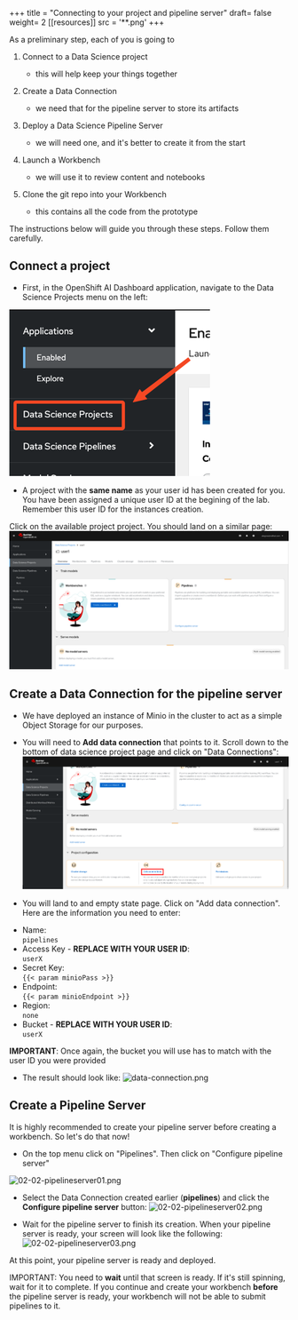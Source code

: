 +++
title = "Connecting to your project and pipeline server"
draft= false
weight= 2
[[resources]]
  src = '**.png'
+++

As a preliminary step, each of you is going to

1. Connect to a Data Science project
    - this will help keep your things together

2. Create a Data Connection
    - we need that for the pipeline server to store its artifacts

3. Deploy a Data Science Pipeline Server
    - we will need one, and it's better to create it from the start

4. Launch a Workbench
    - we will use it to review content and notebooks

5. Clone the git repo into your Workbench
    - this contains all the code from the prototype

The instructions below will guide you through these steps. Follow them carefully.

## Connect a project

* First, in the OpenShift AI Dashboard application, navigate to the Data Science Projects menu on the left:

![02-02-ds-proj-nav](02-02-ds-proj-nav.png)

* A project with the **same name** as your user id has been created for you. You have been assigned a unique user ID at the begining of the lab. Remember this user ID for the instances creation. 

Click on the available project project. You should land on a similar page:
![project-empty-state](project-empty-state.png)

## Create a Data Connection for the pipeline server

* We have deployed an instance of Minio in the cluster to act as a simple Object Storage for our purposes.
* You will need to **Add data connection** that points to it. Scroll down to the bottom of data science project page and click on "Data Connections":
![02-02-add-dc.png](02-02-add-dc.png)

* You will land to and empty state page. Click on "Add data connection". Here are the information you need to enter:
- Name:  
```pipelines```
- Access Key - **REPLACE WITH YOUR USER ID**:  
```userX```
- Secret Key:  
```{{< param minioPass >}}```
- Endpoint:  
```{{< param minioEndpoint >}}```
- Region:  
```none```
- Bucket - **REPLACE WITH YOUR USER ID**:  
```userX```

**IMPORTANT**: Once again, the bucket you will use has to match with the user ID you were provided

* The result should look like:
![data-connection.png](data-connection.png)

## Create a Pipeline Server

It is highly recommended to create your pipeline server before creating a workbench. So let's do that now!

* On the top menu click on "Pipelines". Then click on "Configure pipeline server"

![02-02-pipelineserver01.png](02-02-pipelineserver01.png)

* Select the Data Connection created earlier (**pipelines**) and click the **Configure pipeline server** button:
![02-02-pipelineserver02.png](02-02-pipelineserver02.png)

* Wait for the pipeline server to finish its creation. When your pipeline server is ready, your screen will look like the following:
![02-02-pipelineserver03.png](02-02-pipelineserver03.png)

At this point, your pipeline server is ready and deployed.

IMPORTANT: You need to **wait** until that screen is ready. If it's still spinning, wait for it to complete. If you continue and create your workbench **before** the pipeline server is ready, your workbench will not be able to submit pipelines to it.
